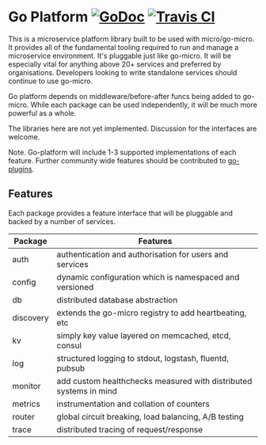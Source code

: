 # Go Platform [![GoDoc](https://godoc.org/github.com/myodc/go-platform?status.svg)](https://godoc.org/github.com/myodc/go-platform) [![Travis CI](https://travis-ci.org/myodc/go-platform.svg?branch=master)](https://travis-ci.org/myodc/go-platform)

This is a microservice platform library built to be used with micro/go-micro. 
It provides all of the fundamental tooling required to run and manage 
a microservice environment. It's pluggable just like go-micro. It will be 
especially vital for anything above 20+ services and preferred by 
organisations. Developers looking to write standalone services should 
continue to use go-micro. 

Go platform depends on middleware/before-after funcs being added to 
go-micro. While each package can be used independently, it will be 
much more powerful as a whole.

The libraries here are not yet implemented. Discussion for 
the interfaces are welcome.

Note. Go-platform will include 1-3 supported implementations of each feature. 
Further community wide features should be contributed to [go-plugins](https://godoc.org/github.com/myodc/go-plugins).

## Features
Each package provides a feature interface that will be pluggable and backed by a 
number of services.

Package     |   Features
-------     |   ---------
auth        |   authentication and authorisation for users and services	
config      |   dynamic configuration which is namespaced and versioned
db          |   distributed database abstraction
discovery   |   extends the go-micro registry to add heartbeating, etc
kv          |   simply key value layered on memcached, etcd, consul 
log         |   structured logging to stdout, logstash, fluentd, pubsub
monitor     |   add custom healthchecks measured with distributed systems in mind
metrics     |   instrumentation and collation of counters
router      |   global circuit breaking, load balancing, A/B testing
trace       |   distributed tracing of request/response
